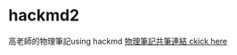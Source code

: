 # hackmd2
高老師的物理筆記using hackmd
[物理筆記共筆連結 ckick here](https://hackmd.io/@chemmy-kuo/physic_class_note)
